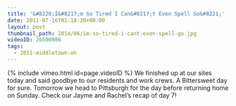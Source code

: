 ```yaml
---
title: '&#8220;I&#8217;m So Tired I Can&#8217;t Even Spell Go&#8221;'
date: 2011-07-16T01:18:20+00:00
layout: post
thumbnail_path: 2014/06/im-so-tired-i-cant-even-spell-go.jpg
videoID: 26500986
tags:
  - 2011-middletown-oh
---
```

{% include vimeo.html id=page.videoID %}
We finished up at our sites today and said goodbye to our residents and work crews. A Bittersweet day for sure. Tomorrow we head to Pittsburgh for the day before returning home on Sunday. Check our Jayme and Rachel&#8217;s recap of day 7!